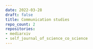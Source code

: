 ```yaml
---
date: 2022-03-28
draft: false
title: Communication studies
repo_count: 2
repositories:
- mediarxiv
- self_journal_of_science_co_science
---
```



